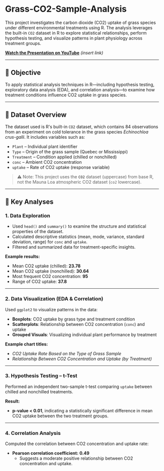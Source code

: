 # Grass-CO2-Sample-Analysis

This project investigates the carbon dioxide (CO2) uptake of grass species under different environmental treatments using R. The analysis leverages the built-in `CO2` dataset in R to explore statistical relationships, perform hypothesis testing, and visualize patterns in plant physiology across treatment groups.

 **[Watch the Presentation on YouTube](#)** _(insert link)_

---

## 🎯 Objective

To apply statistical analysis techniques in R—including hypothesis testing, exploratory data analysis (EDA), and correlation analysis—to examine how treatment conditions influence CO2 uptake in grass species.

---

## 📄 Dataset Overview

The dataset used is R's built-in `CO2` dataset, which contains 84 observations from an experiment on cold tolerance in the grass species *Echinochloa crus-galli*. It includes variables such as:

- `Plant` – Individual plant identifier
- `Type` – Origin of the grass sample (Quebec or Mississippi)
- `Treatment` – Condition applied (chilled or nonchilled)
- `conc` – Ambient CO2 concentration
- `uptake` – Rate of CO2 uptake (response variable)

> ⚠️ Note: This project uses the **`CO2`** dataset (uppercase) from base R, not the Mauna Loa atmospheric CO2 dataset (`co2` lowercase).

---

## 🧪 Key Analyses

### 1. Data Exploration
- Used `head()` and `summary()` to examine the structure and statistical properties of the dataset.
- Calculated descriptive statistics (mean, mode, variance, standard deviation, range) for `conc` and `uptake`.
- Filtered and summarized data for treatment-specific insights.

**Example results:**
- Mean CO2 uptake (chilled): **23.78**
- Mean CO2 uptake (nonchilled): **30.64**
- Most frequent CO2 concentration: **95**
- Range of CO2 uptake: **37.8**

---

### 2. Data Visualization (EDA & Correlation)

Used `ggplot2` to visualize patterns in the data:

- **Boxplots**: CO2 uptake by grass type and treatment condition
- **Scatterplots**: Relationship between CO2 concentration (`conc`) and uptake
- **Grouped Visuals**: Visualizing individual plant performance by treatment

**Example chart titles:**
- *CO2 Uptake Rate Based on the Type of Grass Sample*
- *Relationship Between CO2 Concentration and Uptake (by Treatment)*

---

### 3. Hypothesis Testing – t-Test

Performed an independent two-sample t-test comparing `uptake` between chilled and nonchilled treatments.

**Result:**
- **p-value < 0.01**, indicating a statistically significant difference in mean CO2 uptake between the two treatment groups.

---

### 4. Correlation Analysis

Computed the correlation between CO2 concentration and uptake rate:

- **Pearson correlation coefficient:** **0.49**
  - Suggests a moderate positive relationship between CO2 concentration and uptake.
